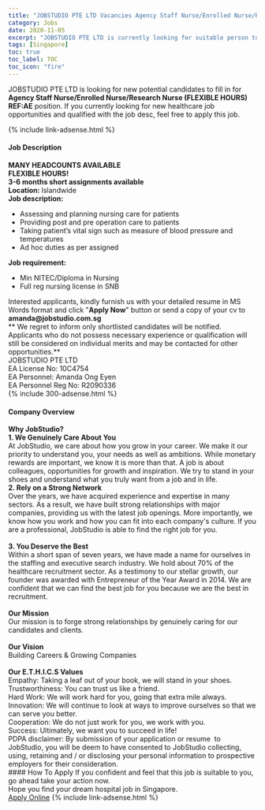 ```yaml
---
title: "JOBSTUDIO PTE LTD Vacancies Agency Staff Nurse/Enrolled Nurse/Research Nurse (FLEXIBLE HOURS) REF:AE" 
category: Jobs 
date: 2020-11-05 
excerpt: "JOBSTUDIO PTE LTD is currently looking for suitable person to fill in the Agency Staff Nurse/Enrolled Nurse/Research Nurse (FLEXIBLE HOURS) REF:AE which positioned at Singapore" 
tags: [Singapore] 
toc: true 
toc_label: TOC 
toc_icon: "fire" 
--- 
```


<p>JOBSTUDIO PTE LTD is looking for new potential candidates to fill in for <b>Agency Staff Nurse/Enrolled Nurse/Research Nurse (FLEXIBLE HOURS) REF:AE</b> position. If you currently looking for new healthcare job opportunities and qualified with the job desc, feel free to apply this job.
</p>{% include link-adsense.html %} 
<div><div><div><h4>Job Description</h4></div></div><div><div><span><div><div><strong>MANY HEADCOUNTS AVAILABLE</strong></div><div><strong>FLEXIBLE HOURS!</strong></div><div><strong><strong>3-6 months short as</strong>signments available</strong></div><div><strong>Location: </strong>Islandwide</div><div><strong>Job description:</strong></div><ul><li>Assessing and planning nursing care for patients</li><li>Providing post and pre operation care to patients</li><li>Taking patient&#8217;s vital sign such as measure of blood pressure and temperatures</li><li>Ad hoc duties as per assigned</li></ul><div><strong>Job requirement:</strong></div><ul><li>Min NITEC/Diploma in Nursing</li><li>Full reg nursing license in SNB</li></ul><div><div>Interested applicants, kindly furnish us with your detailed resume in MS Words format and click "<strong>Apply Now</strong>" button or send a copy of your cv to <strong>amanda@jobstudio.com.sg</strong></div><div>** We regret to inform only shortlisted candidates will be notified. Applicants who do not possess necessary experience or qualification will still be considered on individual merits and may be contacted for other opportunities.**</div>JOBSTUDIO PTE LTD<br>EA License No: 10C4754<br>EA Personnel: Amanda Ong Eyen<br>EA Personnel Reg No: R2090336</div></div></span></div></div></div> 
{% include 300-adsense.html %} 
<div><div><div><h4>Company Overview</h4></div></div><div><div><span><div><div><div><strong>Why JobStudio?</strong></div><div><strong>1. We Genuinely Care About You</strong><br>At JobStudio, we care about how you grow in your career. We make it our priority to understand you, your needs as well as ambitions. While monetary rewards are important, we know it is more than that. A job is about colleagues, opportunities for growth and inspiration. We try to stand in your shoes and understand what you truly want from a job and in life.</div><div><strong>2. Rely on a Strong Network</strong><br>Over the years, we have acquired experience and expertise in many sectors. As a result, we have built strong relationships with major companies, providing us with the latest job openings. More importantly, we know how you work and how you can fit into each company's culture. If you are a professional, JobStudio is able to find the right job for you.</div><div><br><strong>3. You Deserve the Best</strong><br>Within a short span of seven years, we have made a name for ourselves in the staffing and executive search industry. We hold about 70% of the healthcare recruitment sector. As a testimony to our stellar growth, our founder was awarded with Entrepreneur of the Year Award in 2014. We are confident that we can find the best job for you because we are the best in recruitment.</div><div><br><strong>Our Mission</strong><br>Our mission is to forge strong relationships by genuinely caring for our candidates and clients.</div><div><br><strong>Our Vision</strong><br>Building Careers &amp; Growing Companies</div><div><br><strong>Our E.T.H.I.C.S Values</strong></div><div>Empathy: Taking a leaf out of your book, we will stand in your shoes.</div><div>Trustworthiness: You can trust us like a friend.</div><div>Hard Work: We will work hard for you, going that extra mile always.</div><div>Innovation: We will continue to look at ways to improve ourselves so that we can serve you better.</div><div>Cooperation: We do not just work for you, we work with you.</div><div>Success: Ultimately, we want you to succeed in life!</div><div>PDPA disclaimer: By submission of your application or resume&#160; to JobStudio, you will be deem to have consented to JobStudio collecting, using, retaining and / or disclosing your personal information to prospective employers for their consideration.&#160;&#160;</div></div></div></span></div></div></div> 
#### How To Apply 
If you confident and feel that this job is suitable to you, go ahead take your action now. <br/> 
Hope you find your dream hospital job in Singapore. <br/> 
<a href="https://www.jobstreet.com.my/en/job/agency-staff-nurse-enrolled-nurse-research-nurse-flexible-hours-ref:ae-8183953/origin/sg?jobId=jobstreet-sg-job-8183953&sectionRank=12&token=0~72c55e94-f76b-4174-8135-a05f854efff6&fr=SRP%20View%20In%20New%20Ta" class="btn btn--warning" target="_blank" rel="nofollow noopenner">Apply Online</a> 
{% include link-adsense.html %} 
